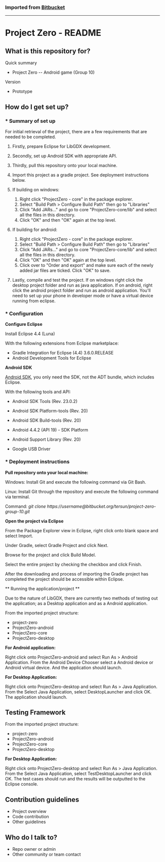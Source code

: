 ### Imported from [Bitbucket](https://bitbucket.org/dbmasters/project-zero-group-10)
- - - 
# Project Zero - README #

## What is this repository for? ##

Quick summary

* Project Zero -- Android game (Group 10)

Version

* Prototype

## How do I get set up? ##

### * Summary of set up ###

For initial retrieval of the project, there are a few requirements that are needed to be completed.

1. Firstly, prepare Eclipse for LibGDX development.

2. Secondly, set up Android SDK with appropriate API.

3. Thirdly, pull this repository onto your local machine.

4. Import this project as a gradle project. See deployment instructions below.

5. If building on windows: 
    1. Right click "ProjectZero - core" in the package explorer. 
    2. Select "Build Path > Configure Build Path" then go to "Libraries"
    3. Click "Add JARs..." and go to core "ProjectZero-core/lib" and select all the files in this directory.
    4. Click "OK" and then "OK" again at the top level.

6. If building for android:
    1. Right click "ProjectZero - core" in the package explorer. 
    2. Select "Build Path > Configure Build Path" then go to "Libraries"
    3. Click "Add JARs..." and go to core "ProjectZero-core/lib" and select all the files in this directory.
    4. Click "OK" and then "OK" again at the top level.
    5. Click over to "Order and export" and make sure each of the newly added jar files are ticked. Click "OK" to save.

7. Lastly, compile and test the project. If on windows right click the desktop project folder and run as java application. If on android, right click the android project folder and run as android application. You'll need to set up your phone in developer mode or have a virtual device running from eclipse.

### * Configuration ###

**Configure Eclipse**

Install Eclipse 4.4 (Luna)

With the following extensions from Eclipse marketplace:

* Gradle Integration for Eclipse (4.4) 3.6.0.RELEASE
* Android Development Tools for Eclipse


**Android SDK**

[Android SDK](http://developer.android.com/sdk/installing/index.html), you only need the SDK, not the ADT bundle, which includes Eclipse. 

With the following tools and API:

* Android SDK Tools (Rev. 23.0.2)

* Android SDK Platform-tools (Rev. 20)

* Android SDK Build-tools (Rev. 20)

* Android 4.4.2 (API 19) - SDK Platform

* Android Support Library (Rev. 20)

* Google USB Driver

### * Deployment instructions ###

**Pull repository onto your local machine:**

Windows: Install Git and execute the following command via Git Bash.

Linux: Install Git through the repository and execute the following command via terminal.

Command: *git clone https://*username*@bitbucket.org/tersun/project-zero-group-10.git*


**Open the project via Eclipse**

From the Package Explorer view in Eclipse, right click onto blank space and select Import. 

Under Gradle, select Gradle Project and click Next.

Browse for the project and click Build Model.

Select the entire project by checking the checkbox and click Finish.

After the downloading and process of importing the Gradle project has completed the project should be accessible within Eclipse.

** Running the application/project **

Due to the nature of LibGDX, there are currently two methods of testing out the application; as a Desktop application and as a Android application.

From the imported project structure:

* project-zero
* ProjectZero-android
* ProjectZero-core
* ProjectZero-desktop

**For Android application:**

Right click onto ProjectZero-android and select Run As > Android Application. From the Android Device Chooser select a Android device or Android virtual device. And the application should launch.

**For Desktop Application:**

Right click onto ProjectZero-desktop and select Run As > Java Application. From the Select Java Application, select DesktopLauncher and click OK. The application should launch.

## Testing Framework ##

From the imported project structure:

* project-zero
* ProjectZero-android
* ProjectZero-core
* ProjectZero-desktop

**For Desktop Application:**

Right click onto ProjectZero-desktop and select Run As > Java Application. From the Select Java Application, select TestDesktopLauncher and click OK. The test cases should run and the results will be outputted to the Eclipse console.

## Contribution guidelines ##

* Project overview
* Code contribution
* Other guidelines

## Who do I talk to? ##

* Repo owner or admin
* Other community or team contact
